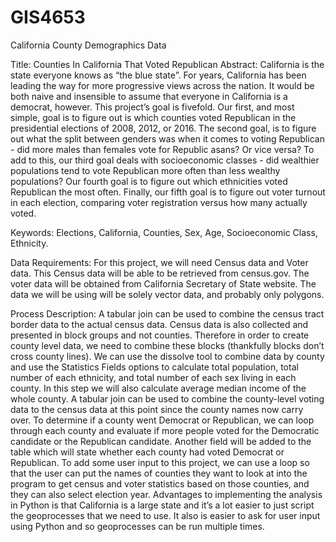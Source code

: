 # GIS4653
California County Demographics Data

Title: Counties In California That Voted Republican
Abstract: California is the state everyone knows as “the blue state”.  For years, California has been leading the way for more progressive views across the nation.  It would be both naive and insensible to assume that everyone in California is a democrat, however.  This project’s goal is fivefold.  Our first, and most simple, goal is to figure out is which counties voted Republican in the presidential elections of 2008, 2012, or 2016.  The second goal, is to figure out what the split between genders was when it comes to voting Republican - did more males than females vote for Republic asans? Or vice versa?  To add to this, our third goal deals with socioeconomic classes - did wealthier populations tend to vote Republican more often than less wealthy populations?  Our fourth goal is to figure out which ethnicities voted Republican the most often. Finally, our fifth goal is to figure out voter turnout in each election, comparing voter registration versus how many actually voted.


Keywords: Elections, California, Counties, Sex, Age, Socioeconomic Class, Ethnicity.


Data Requirements: For this project, we will need Census data and Voter data.  This Census data will be able to be retrieved from census.gov. The voter data will be obtained from California Secretary of State website. The data we will be using will be solely vector data, and probably only polygons.


Process Description: A tabular join can be used to combine the census tract border data to the actual census data. Census data is also collected and presented in block groups and not counties. Therefore in order to create county level data, we need to combine these blocks (thankfully blocks don’t cross county lines). We can use the dissolve tool to combine data by county and use the Statistics Fields options to calculate total population, total number of each ethnicity, and total number of each sex living in each county. In this step we will also calculate average median income of the whole county. A tabular join can be used to combine the county-level voting data to the census data at this point since the county names now carry over. To determine if a county went Democrat or Republican, we can loop through each county and evaluate if more people voted for the Democratic candidate or the Republican candidate. Another field will be added to the table which will state whether each county had voted Democrat or Republican. To add some user input to this project, we can use a loop so that the user can put the names of counties they want to look at into the program to get census and voter statistics based on those counties, and they can also select election year. Advantages to implementing the analysis in Python is that California is a large state and it’s a lot easier to just script the geoprocesses that we need to use. It also is easier to ask for user input using Python and so geoprocesses can be run multiple times.
